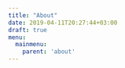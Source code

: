 ```yaml
---
title: "About"
date: 2019-04-11T20:27:44+03:00
draft: true
menu:
  mainmenu:
    parent: 'about'
---
```

